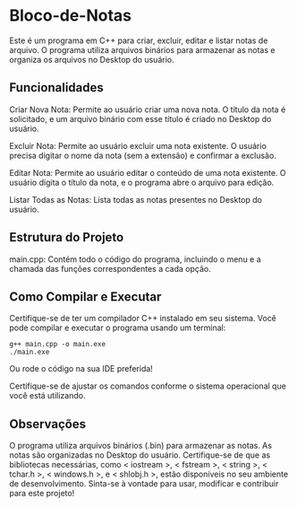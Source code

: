 # Bloco-de-Notas
Este é um programa em C++ para criar, excluir, editar e listar notas de arquivo. O programa utiliza arquivos binários para armazenar as notas e organiza os arquivos no Desktop do usuário.

## Funcionalidades
Criar Nova Nota: Permite ao usuário criar uma nova nota. O título da nota é solicitado, e um arquivo binário com esse título é criado no Desktop do usuário.

Excluir Nota: Permite ao usuário excluir uma nota existente. O usuário precisa digitar o nome da nota (sem a extensão) e confirmar a exclusão.

Editar Nota: Permite ao usuário editar o conteúdo de uma nota existente. O usuário digita o título da nota, e o programa abre o arquivo para edição.

Listar Todas as Notas: Lista todas as notas presentes no Desktop do usuário.

## Estrutura do Projeto
main.cpp: Contém todo o código do programa, incluindo o menu e a chamada das funções correspondentes a cada opção.

## Como Compilar e Executar
Certifique-se de ter um compilador C++ instalado em seu sistema. Você pode compilar e executar o programa usando um terminal:

```
g++ main.cpp -o main.exe
./main.exe
```

Ou rode o código na sua IDE preferida!

Certifique-se de ajustar os comandos conforme o sistema operacional que você está utilizando.

## Observações
O programa utiliza arquivos binários (.bin) para armazenar as notas.
As notas são organizadas no Desktop do usuário.
Certifique-se de que as bibliotecas necessárias, como < iostream >, < fstream >, < string >, < tchar.h >, < windows.h >, e < shlobj.h >, estão disponíveis no seu ambiente de desenvolvimento.
Sinta-se à vontade para usar, modificar e contribuir para este projeto!
